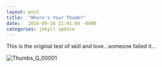 ```yaml
---
layout: post
title:  "Where's Your Thumb?"
date:   2016-09-18 11:41:04 -0400
categories: jekyll update
---
```

This is the original test of skill and love...someone failed it...

![Thumbs_Q_00001](http://JRHernandez7.github.io/assets/Thumbs_Q_00001.PNG)
